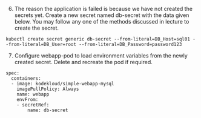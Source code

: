 6. The reason the application is failed is because we have not created the secrets yet. Create a new secret named db-secret with the data given below.
    You may follow any one of the methods discussed in lecture to create the secret.    
```
kubectl create secret generic db-secret --from-literal=DB_Host=sql01 --from-literal=DB_User=root --from-literal=DB_Password=password123
```






7. Configure webapp-pod to load environment variables from the newly created secret.
    Delete and recreate the pod if required.
```
spec:
  containers:
  - image: kodekloud/simple-webapp-mysql
    imagePullPolicy: Always
    name: webapp
    envFrom:
    - secretRef:
        name: db-secret
```